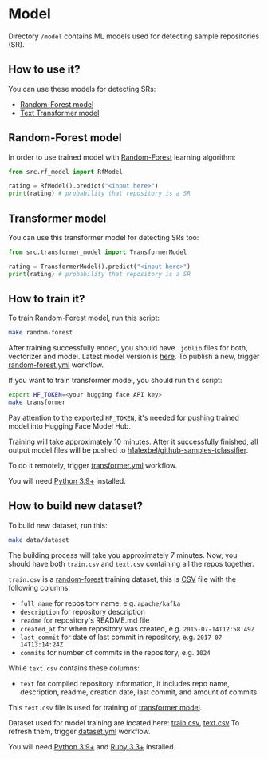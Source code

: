 # Model

Directory `/model` contains ML models used for detecting sample
repositories (SR).

## How to use it?

You can use these models for detecting SRs:

* [Random-Forest model](#random-forest-model)
* [Text Transformer model](#transformer-model)

## Random-Forest model

In order to use trained model with [Random-Forest] learning algorithm:

```python
from src.rf_model import RfModel

rating = RfModel().predict("<input here>")
print(rating) # probability that repository is a SR
```

## Transformer model

You can use this transformer model for detecting SRs too:

```python
from src.transformer_model import TransformerModel

rating = TransformerModel().predict("<input here>")
print(rating) # probability that repository is a SR
```

## How to train it?

To train Random-Forest model, run this script:

```bash
make random-forest
```

After training successfully ended, you should have `.joblib` files for both,
vectorizer and model. Latest model version is [here](https://github.com/h1alexbel/samples-filter/tree/random-forest).
To publish a new, trigger [random-forest.yml](https://github.com/h1alexbel/samples-filter/actions/workflows/random-forest.yml)
workflow.

If you want to train transformer model, you should run this script:

```bash
export HF_TOKEN=<your hugging face API key>
make transformer
```

Pay attention to the exported `HF_TOKEN`, it's needed for [pushing](https://huggingface.co/docs/transformers/v4.15.0/en/model_sharing)
trained model into Hugging Face Model Hub.

Training will take approximately 10 minutes. After it successfully finished,
all output model files will be pushed to [h1alexbel/github-samples-tclassifier](https://huggingface.co/h1alexbel/github-samples-tclassifier).

To do it remotely, trigger [transformer.yml](https://github.com/h1alexbel/samples-filter/actions/workflows/transformer.yml)
workflow.

You will need [Python 3.9+] installed.

## How to build new dataset?

To build new dataset, run this:

```bash
make data/dataset
```

The building process will take you approximately 7 minutes.
Now, you should have both `train.csv` and `text.csv` containing all the repos
together.

`train.csv` is a [random-forest](#random-forest-model) training dataset, this
is [CSV] file with the following columns:

* `full_name` for repository name, e.g. `apache/kafka`
* `description` for repository description
* `readme` for repository's README.md file
* `created_at` for when repository was created, e.g. `2015-07-14T12:58:49Z`
* `last_commit` for date of last commit in repository, e.g. `2017-07-14T13:14:24Z`
* `commits` for number of commits in the repository, e.g. `1024`

While `text.csv` contains these columns:

* `text` for compiled repository information, it includes repo name,
description, readme, creation date, last commit, and amount of commits

This `text.csv` file is used for training of [transformer model](#transformer-model).

Dataset used for model training are located here:
[train.csv](https://github.com/h1alexbel/samples-filter/blob/dataset/train.csv),
[text.csv](https://github.com/h1alexbel/samples-filter/blob/dataset/text.csv)
To refresh them, trigger [dataset.yml](https://github.com/h1alexbel/samples-filter/actions/workflows/dataset.yml)
workflow.

You will need [Python 3.9+] and [Ruby 3.3+] installed.

[Random-Forest]: https://en.wikipedia.org/wiki/Random_forest
[CSV]: https://en.wikipedia.org/wiki/Comma-separated_values
[Python 3.9+]: https://www.python.org/downloads/release/python-390
[Ruby 3.3+]: https://www.ruby-lang.org/en/documentation/installation
